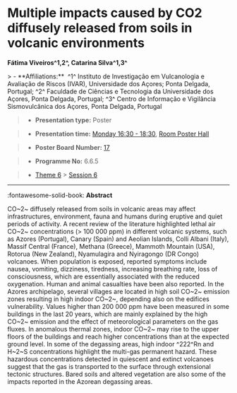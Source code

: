 # Multiple impacts caused by CO2 diffusely released from soils in volcanic environments

**Fátima Viveiros^1,2^, Catarina Silva^1,3^**

<!-- more -->> - **Affiliations:**  ^1^ Instituto de Investigação em Vulcanologia e Avaliação de Riscos (IVAR), Universidade dos Açores; Ponta Delgada, Portugal; ^2^ Faculdade de Ciências e Tecnologia da Universidade dos Açores, Ponta Delgada, Portugal; ^3^ Centro de Informação e Vigilância Sismovulcânica dos Açores, Ponta Delgada, Portugal 

> - **Presentation type:** Poster

> - **Presentation time:** [Monday 16:30 - 18:30](../sessions_comparison.md#__tabbed_1_6), [Room Poster Hall](../maps_venue.md#__tabbed_1_1)

> - **Poster Board Number:** [17](../map_poster_boards.md#monday)

> - **Programme No:** 6.6.5

> - [Theme 6](../theme6.md) > [Session 6](../sessions/session-6-6.md)

--- 

:fontawesome-solid-book: **Abstract**

CO~2~ diffusely released from soils in volcanic areas may affect infrastructures, environment, fauna and humans during eruptive and quiet periods of activity. A recent review of the literature highlighted lethal air CO~2~ concentrations (> 100 000 ppm) in different volcanic systems, such as Azores (Portugal), Canary (Spain) and Aeolian Islands, Colli Albani (Italy), Massif Central (France), Methana (Greece), Mammoth Mountain (USA), Rotorua (New Zealand), Nyamulagira and Nyiragongo (DR Congo) volcanoes. When population is exposed, reported symptoms include nausea, vomiting, dizziness, tiredness, increasing breathing rate, loss of consciousness, which are essentially associated with the reduced oxygenation. Human and animal casualties have been also reported.
In the Azores archipelago, several villages are located in high soil CO~2~ emission zones resulting in high indoor CO~2~, depending also on the edifices vulnerability. Values higher than 200 000 ppm have been measured in some buildings in the last 20 years, which are mainly explained by the high CO~2~ emission and the effect of meteorological parameters on the gas fluxes. In anomalous thermal zones, indoor CO~2~ may rise to the upper floors of the buildings and reach higher concentrations than at the expected ground level. In some of the degassing areas, high indoor ^222^Rn and H~2~S concentrations highlight the multi-gas permanent hazard. These hazardous concentrations detected in quiescent and extinct volcanoes suggest that the gas is transported to the surface through extensional tectonic structures. Bared soils and altered vegetation are also some of the impacts reported in the Azorean degassing areas.

